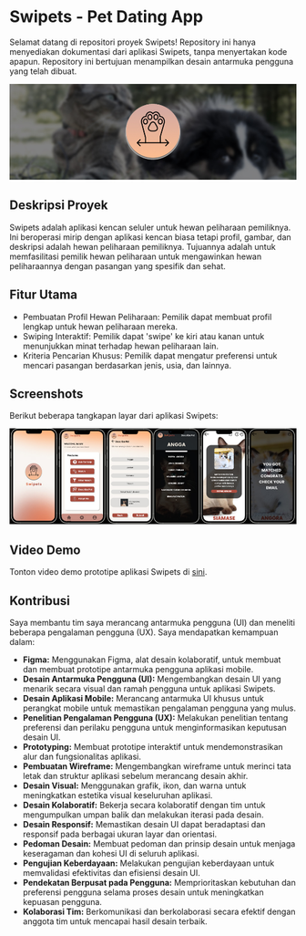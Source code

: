 # Swipets - Pet Dating App

Selamat datang di repositori proyek Swipets!
Repository ini hanya menyediakan dokumentasi dari aplikasi Swipets, tanpa menyertakan kode apapun. Repository ini bertujuan menampilkan desain antarmuka pengguna yang telah dibuat.

![Screenshot Aplikasi Swipets](https://github.com/imanatsaqif/Dokumentasi_Swipets/blob/main/Banner%20project%201.jpg)

## Deskripsi Proyek

Swipets adalah aplikasi kencan seluler untuk hewan peliharaan pemiliknya. Ini beroperasi mirip dengan aplikasi kencan biasa tetapi profil, gambar, dan deskripsi adalah hewan peliharaan pemiliknya. Tujuannya adalah untuk memfasilitasi pemilik hewan peliharaan untuk mengawinkan hewan peliharaannya dengan pasangan yang spesifik dan sehat. 

## Fitur Utama

- Pembuatan Profil Hewan Peliharaan: Pemilik dapat membuat profil lengkap untuk hewan peliharaan mereka.
- Swiping Interaktif: Pemilik dapat 'swipe' ke kiri atau kanan untuk menunjukkan minat terhadap hewan peliharaan lain.
- Kriteria Pencarian Khusus: Pemilik dapat mengatur preferensi untuk mencari pasangan berdasarkan jenis, usia, dan lainnya.

## Screenshots

Berikut beberapa tangkapan layar dari aplikasi Swipets:

![Screenshot 1](https://github.com/imanatsaqif/Dokumentasi_Swipets/blob/main/Banner%20project.jpg)

## Video Demo

Tonton video demo prototipe aplikasi Swipets di [sini](https://drive.google.com/file/d/1Bm2b6WG4SP6BPMDB4qPt0JQjEoqtVcCv/view?usp=sharing).

## Kontribusi  

Saya membantu tim saya merancang antarmuka pengguna (UI) dan meneliti beberapa pengalaman pengguna (UX).
Saya mendapatkan kemampuan dalam:
- **Figma:** Menggunakan Figma, alat desain kolaboratif, untuk membuat dan membuat prototipe antarmuka pengguna aplikasi mobile.
- **Desain Antarmuka Pengguna (UI):** Mengembangkan desain UI yang menarik secara visual dan ramah pengguna untuk aplikasi Swipets.
- **Desain Aplikasi Mobile:** Merancang antarmuka UI khusus untuk perangkat mobile untuk memastikan pengalaman pengguna yang mulus.
- **Penelitian Pengalaman Pengguna (UX):** Melakukan penelitian tentang preferensi dan perilaku pengguna untuk menginformasikan keputusan desain UI.
- **Prototyping:** Membuat prototipe interaktif untuk mendemonstrasikan alur dan fungsionalitas aplikasi.
- **Pembuatan Wireframe:** Mengembangkan wireframe untuk merinci tata letak dan struktur aplikasi sebelum merancang desain akhir.
- **Desain Visual:** Menggunakan grafik, ikon, dan warna untuk meningkatkan estetika visual keseluruhan aplikasi.
- **Desain Kolaboratif:** Bekerja secara kolaboratif dengan tim untuk mengumpulkan umpan balik dan melakukan iterasi pada desain.
- **Desain Responsif:** Memastikan desain UI dapat beradaptasi dan responsif pada berbagai ukuran layar dan orientasi.
- **Pedoman Desain:** Membuat pedoman dan prinsip desain untuk menjaga keseragaman dan kohesi UI di seluruh aplikasi.
- **Pengujian Keberdayaan:** Melakukan pengujian keberdayaan untuk memvalidasi efektivitas dan efisiensi desain UI.
- **Pendekatan Berpusat pada Pengguna:** Memprioritaskan kebutuhan dan preferensi pengguna selama proses desain untuk meningkatkan kepuasan pengguna.
- **Kolaborasi Tim:** Berkomunikasi dan berkolaborasi secara efektif dengan anggota tim untuk mencapai hasil desain terbaik.

